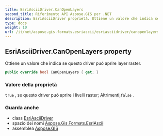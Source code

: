 ```yaml
---
title: EsriAsciiDriver.CanOpenLayers
second_title: Riferimento API Aspose.GIS per .NET
description: EsriAsciiDriver proprietà. Ottiene un valore che indica se questo driver può aprire layer raster.
type: docs
weight: 10
url: /it/net/aspose.gis.formats.esriascii/esriasciidriver/canopenlayers/
---
```

## EsriAsciiDriver.CanOpenLayers property

Ottiene un valore che indica se questo driver può aprire layer raster.

```csharp
public override bool CanOpenLayers { get; }
```

### Valore della proprietà

`true` , se questo driver può aprire i livelli raster; Altrimenti,`false` .

### Guarda anche

* class [EsriAsciiDriver](../)
* spazio dei nomi [Aspose.Gis.Formats.EsriAscii](../../esriasciidriver/)
* assemblea [Aspose.GIS](../../../)


